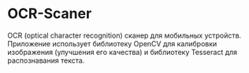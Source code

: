 # OCR-Scaner
OCR (optical character recognition) сканер для мобильных устройств.
Приложение использует библиотеку OpenCV для калибровки изображения (улучшения его качества) и библиотеку Tesseract для распознавания текста.
